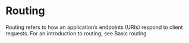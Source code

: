 # Routing

Routing refers to how an application’s endpoints (URIs) respond to client requests. For an introduction to routing, see Basic routing